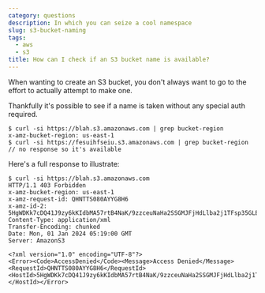 ```yaml
---
category: questions
description: In which you can seize a cool namespace
slug: s3-bucket-naming
tags:
  - aws
  - s3
title: How can I check if an S3 bucket name is available?
---
```

When wanting to create an S3 bucket, you don't always want to go to the effort to actually attempt to make one.

Thankfully it's possible to see if a name is taken without any special auth required.

```console
$ curl -si https://blah.s3.amazonaws.com | grep bucket-region
x-amz-bucket-region: us-east-1
$ curl -si https://fesuihfseiu.s3.amazonaws.com | grep bucket-region
// no response so it's available
```

Here's a full response to illustrate:

```console
$ curl -si https://blah.s3.amazonaws.com
HTTP/1.1 403 Forbidden
x-amz-bucket-region: us-east-1
x-amz-request-id: QHNTTS080AYYG8H6
x-amz-id-2: 5HgWDKk7cDQ41J9zy6kKIdbMA57rtB4NaK/9zzceuNaHa2SSGMJFjHdLlba2j1TFsp35GLBPcvU=
Content-Type: application/xml
Transfer-Encoding: chunked
Date: Mon, 01 Jan 2024 05:19:00 GMT
Server: AmazonS3

<?xml version="1.0" encoding="UTF-8"?>
<Error><Code>AccessDenied</Code><Message>Access Denied</Message><RequestId>QHNTTS080AYYG8H6</RequestId><HostId>5HgWDKk7cDQ41J9zy6kKIdbMA57rtB4NaK/9zzceuNaHa2SSGMJFjHdLlba2j1TFsp35GLBPcvU=</HostId></Error>
```